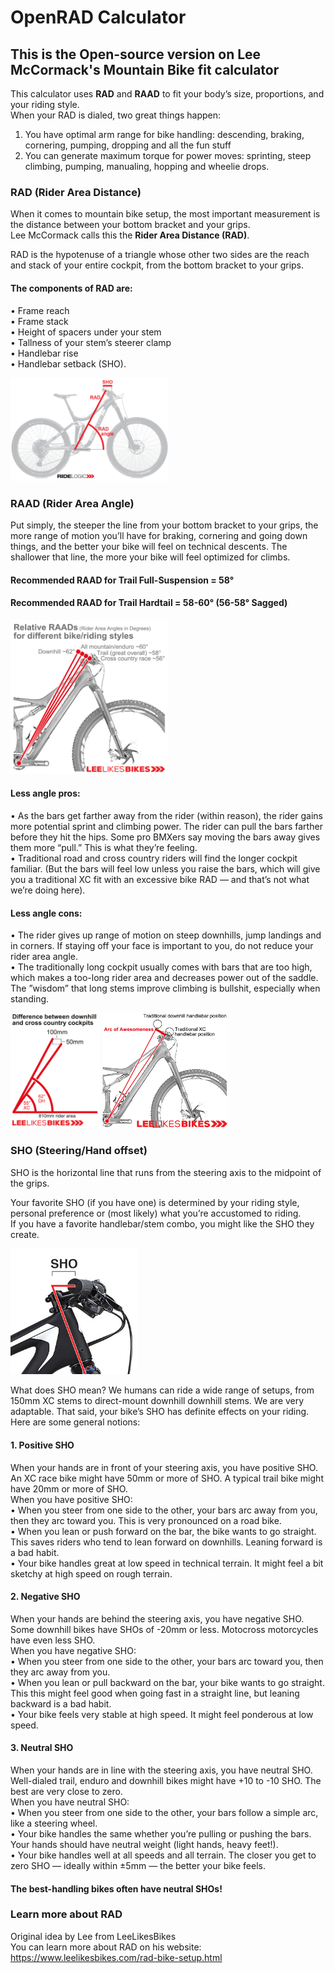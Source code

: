 # OpenRAD Calculator

## This is the Open-source version on Lee McCormack's Mountain Bike fit calculator<br/>
This calculator uses **RAD** and **RAAD** to fit your body’s size, proportions, and your riding style.<br/>
When your RAD is dialed, two great things happen:
1. You have optimal arm range for bike handling: descending, braking, cornering, pumping, dropping and all the fun stuff<br/>
2. You can generate maximum torque for power moves: sprinting, steep climbing, pumping, manualing, hopping and wheelie drops.<br/>

### RAD (Rider Area Distance)<br/>

When it comes to mountain bike setup, the most important measurement is the distance between your bottom bracket and your grips.<br/>
Lee McCormack calls this the **Rider Area Distance (RAD)**.

RAD is the hypotenuse of a triangle whose other two sides are the reach and stack of your entire cockpit, from the bottom bracket to your grips.


#### The components of RAD are:<br/>
• Frame reach<br/>
• Frame stack<br/>
• Height of spacers under your stem<br/>
• Tallness of your stem’s steerer clamp<br/>
• Handlebar rise<br/>
• Handlebar setback (SHO).<br/>


<img src='images/diag.png' width=50%>


### RAAD (Rider Area Angle)<br/>
Put simply, the steeper the line from your bottom bracket to your grips, the more range of motion you’ll have for braking, cornering and going down things, and the better your bike will feel on technical descents. The shallower that line, the more your bike will feel optimized for climbs.

#### Recommended RAAD for Trail Full-Suspension = 58°<br/>
#### Recommended RAAD for Trail Hardtail = 58-60° (56-58° Sagged)<br/>

<img src='images/raad.png' width=50%>

#### Less angle pros:<br/>
• As the bars get farther away from the rider (within reason), the rider gains more potential sprint and climbing power.
The rider can pull the bars farther before they hit the hips. Some pro BMXers say moving the bars away gives them more “pull.” This is what they’re feeling.<br/>
• Traditional road and cross country riders will find the longer cockpit familiar.
(But the bars will feel low unless you raise the bars, which will give you a traditional XC fit with an excessive bike RAD — and that’s not what we’re doing here).<br/>
#### Less angle cons:<br/>
• The rider gives up range of motion on steep downhills, jump landings and in corners.
If staying off your face is important to you, do not reduce your rider area angle.<br/>
• The traditionally long cockpit usually comes with bars that are too high, which makes a too-long rider area and decreases power out of the saddle.
The ”wisdom” that long stems improve climbing is bullshit, especially when standing.<br/>



<img src='images/raad2.png' width=28.3%>
<img src='images/raad3.png' width=40%>

### SHO (Steering/Hand offset)

SHO is the horizontal line that runs from the steering axis to the midpoint of the grips.<br/>

Your favorite SHO (if you have one) is determined by your riding style, personal preference or (most likely) what you’re accustomed to riding.<br/>
If you have a favorite handlebar/stem combo, you might like the SHO they create.<br/>

<img src='images/sho/sho.png' width=40%>

What does SHO mean?
We humans can ride a wide range of setups, from 150mm XC stems to direct-mount downhill downhill stems. We are very adaptable.
That said, your bike’s SHO has definite effects on your riding. Here are some general notions:

#### 1. Positive SHO
When your hands are in front of your steering axis, you have positive SHO. An XC race bike might have 50mm or more of SHO. A typical trail bike might have 20mm or more of SHO.<br/>
When you have positive SHO:<br/>
• When you steer from one side to the other, your bars arc away from you, then they arc toward you. This is very pronounced on a road bike.<br/>
• When you lean or push forward on the bar, the bike wants to go straight. This saves riders who tend to lean forward on downhills. Leaning forward is a bad habit.<br/>
• Your bike handles great at low speed in technical terrain. It might feel a bit sketchy at high speed on rough terrain.<br/>

#### 2. Negative SHO
When your hands are behind the steering axis, you have negative SHO. Some downhill bikes have SHOs of -20mm or less. Motocross motorcycles have even less SHO.<br/>
When you have negative SHO:<br/>
• When you steer from one side to the other, your bars arc toward you, then they arc away from you.<br/>
• When you lean or pull backward on the bar, your bike wants to go straight. This this might feel good when going fast in a straight line, but leaning backward is a bad habit.<br/>
• Your bike feels very stable at high speed. It might feel ponderous at low speed.<br/>

#### 3. Neutral SHO
When your hands are in line with the steering axis, you have neutral SHO. Well-dialed trail, enduro and downhill bikes might have +10 to -10 SHO. The best are very close to zero.<br/>
When you have neutral SHO:<br/>
• When you steer from one side to the other, your bars follow a simple arc, like a steering wheel.<br/>
• Your bike handles the same whether you’re pulling or pushing the bars. Your hands should have neutral weight (light hands, heavy feet!).<br/>
• Your bike handles well at all speeds and all terrain. The closer you get to zero SHO — ideally within ±5mm — the better your bike feels.<br/>

#### The best-handling bikes often have neutral SHOs!<br/>




### Learn more about RAD<br/>
Original idea by Lee from LeeLikesBikes<br/>
You can learn more about RAD on his website: https://www.leelikesbikes.com/rad-bike-setup.html